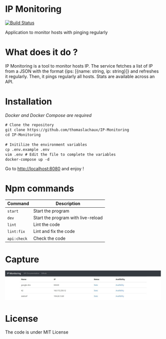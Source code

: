 # IP Monitoring

[![Build Status](https://travis-ci.org/ThomasLachaux/IP-Monitoring.svg?branch=master)](https://travis-ci.org/ThomasLachaux/IP-Monitoring)

Application to monitor hosts with pinging regularly

# What does it do ?

IP Monitoring is a tool to monitor hosts IP.
The service fetches a list of IP from a JSON with the format {ips: [{name: string, ip: string}]} and refreshes it regularly.
Then, it pings regularly all hosts. Stats are available across an API.

# Installation

_Docker and Docker Compose are required_

```
# Clone the repository
git clone https://github.com/thomaslachaux/IP-Monitoring
cd IP-Monitoring

# Initilize the environment variables
cp .env.example .env
vim .env # Edit the file to complete the variables
docker-compose up -d
```

Go to [http://localhost:8080](http://localhost:8080) and enjoy !

# Npm commands

| Command     | Description                        |
| ----------- | ---------------------------------- |
| `start`     | Start the program                  |
| `dev`       | Start the program with live-reload |
| `lint`      | Lint the code                      |
| `lint:fix`  | Lint and fix the code              |
| `api:check` | Check the code                     |

# Capture

![Capture](https://raw.githubusercontent.com/ThomasLachaux/IP-Monitoring/master/captures/capture1.jpg)

# License

The code is under MIT License
